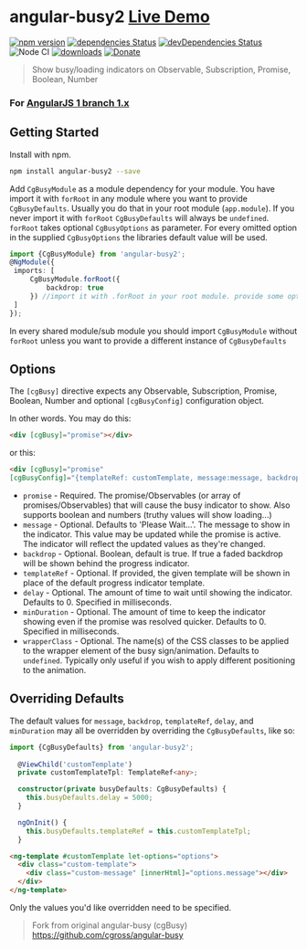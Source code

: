 # angular-busy2 [Live Demo](https://tiberiuzuld.github.io/angular-busy)

[![npm version](https://badge.fury.io/js/angular-busy2.svg)](https://badge.fury.io/js/angular-busy2)
[![dependencies Status](https://david-dm.org/tiberiuzuld/angular-busy2/status.svg)](https://david-dm.org/tiberiuzuld/angular-busy2)
[![devDependencies Status](https://david-dm.org/tiberiuzuld/angular-busy2/dev-status.svg)](https://david-dm.org/tiberiuzuld/angular-busy2?type=dev)
![Node CI](https://github.com/tiberiuzuld/angular-busy/workflows/Node%20CI/badge.svg)
[![downloads](https://img.shields.io/npm/dm/angular-busy2.svg)](https://www.npmjs.com/package/angular-busy2)
[![Donate](https://img.shields.io/badge/Donate-PayPal-green.svg)](https://www.paypal.me/tiberiuzuld)

> Show busy/loading indicators on Observable, Subscription, Promise, Boolean, Number

### For [AngularJS 1 branch 1.x](https://github.com/tiberiuzuld/angular-busy/tree/1.x)
## Getting Started

Install with npm.

```bash
npm install angular-busy2 --save
```

Add `CgBusyModule` as a module dependency for your module.
You have import it with `forRoot` in any module where you want to provide `CgBusyDefaults`. 
Usually you do that in your root module (`app.module`).
If you never import it with `forRoot` `CgBusyDefaults` will always be `undefined`.
`forRoot` takes optional `CgBusyOptions` as parameter. For every omitted option in the supplied `CgBusyOptions` the libraries default value will be used.

```typescript
import {CgBusyModule} from 'angular-busy2';
@NgModule({
 imports: [
     CgBusyModule.forRoot({
         backdrop: true
     }) //import it with .forRoot in your root module. provide some optional Options.
 ]
});
```

In every shared module/sub module you should import `CgBusyModule` without `forRoot` unless you want to provide a different instance of `CgBusyDefaults`

## Options

The `[cgBusy]` directive expects any Observable, Subscription, Promise, Boolean, Number and optional `[cgBusyConfig]` configuration object.

In other words.  You may do this:

```html
<div [cgBusy]="promise"></div>
```

or this:

```html
<div [cgBusy]="promise"
[cgBusyConfig]="{templateRef: customTemplate, message:message, backdrop:backdrop, delay:delay, minDuration:minDuration}"></div>
```

* `promise` - Required. The promise/Observables (or array of promises/Observables) that will cause the busy indicator to show. Also supports boolean and numbers (truthy values will show loading...)
* `message` - Optional.  Defaults to 'Please Wait...'.  The message to show in the indicator.  This value may be updated while the promise is active.  The indicator will reflect the updated values as they're changed.
* `backdrop` - Optional. Boolean, default is true. If true a faded backdrop will be shown behind the progress indicator.
* `templateRef` - Optional.  If provided, the given template will be shown in place of the default progress indicator template.
* `delay` - Optional.  The amount of time to wait until showing the indicator.  Defaults to 0.  Specified in milliseconds.
* `minDuration` - Optional.  The amount of time to keep the indicator showing even if the promise was resolved quicker.  Defaults to 0.  Specified in milliseconds.
* `wrapperClass` - Optional.  The name(s) of the CSS classes to be applied to the wrapper element of the busy sign/animation.  Defaults to `undefined`.  Typically only useful if you wish to apply different positioning to the animation.

## Overriding Defaults

The default values for `message`, `backdrop`, `templateRef`, `delay`, and `minDuration` may all be overridden by overriding the `CgBusyDefaults`, like so:

```typescript
import {CgBusyDefaults} from 'angular-busy2';
  
  @ViewChild('customTemplate')
  private customTemplateTpl: TemplateRef<any>;

  constructor(private busyDefaults: CgBusyDefaults) {
    this.busyDefaults.delay = 5000;
  }

  ngOnInit() {
    this.busyDefaults.templateRef = this.customTemplateTpl;
  }
```

```html
<ng-template #customTemplate let-options="options">
  <div class="custom-template">
    <div class="custom-message" [innerHtml]="options.message"></div>
  </div>
</ng-template>
```

Only the values you'd like overridden need to be specified.

> Fork from original angular-busy (cgBusy) https://github.com/cgross/angular-busy  
